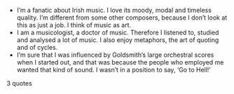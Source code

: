  - I’m a fanatic about Irish music. I love its moody, modal and timeless quality. I’m different from some other composers, because I don’t look at this as just a job. I think of music as art.
 - I am a musicologist, a doctor of music. Therefore I listened to, studied and analysed a lot of music. I also enjoy metaphors, the art of quoting and of cycles.
 - I’m sure that I was influenced by Goldsmith’s large orchestral scores when I started out, and that was because the people who employed me wanted that kind of sound. I wasn’t in a position to say, ‘Go to Hell!’

3 quotes